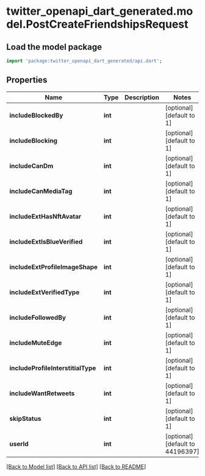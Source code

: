 # twitter_openapi_dart_generated.model.PostCreateFriendshipsRequest

## Load the model package
```dart
import 'package:twitter_openapi_dart_generated/api.dart';
```

## Properties
Name | Type | Description | Notes
------------ | ------------- | ------------- | -------------
**includeBlockedBy** | **int** |  | [optional] [default to 1]
**includeBlocking** | **int** |  | [optional] [default to 1]
**includeCanDm** | **int** |  | [optional] [default to 1]
**includeCanMediaTag** | **int** |  | [optional] [default to 1]
**includeExtHasNftAvatar** | **int** |  | [optional] [default to 1]
**includeExtIsBlueVerified** | **int** |  | [optional] [default to 1]
**includeExtProfileImageShape** | **int** |  | [optional] [default to 1]
**includeExtVerifiedType** | **int** |  | [optional] [default to 1]
**includeFollowedBy** | **int** |  | [optional] [default to 1]
**includeMuteEdge** | **int** |  | [optional] [default to 1]
**includeProfileInterstitialType** | **int** |  | [optional] [default to 1]
**includeWantRetweets** | **int** |  | [optional] [default to 1]
**skipStatus** | **int** |  | [optional] [default to 1]
**userId** | **int** |  | [optional] [default to 44196397]

[[Back to Model list]](../README.md#documentation-for-models) [[Back to API list]](../README.md#documentation-for-api-endpoints) [[Back to README]](../README.md)



